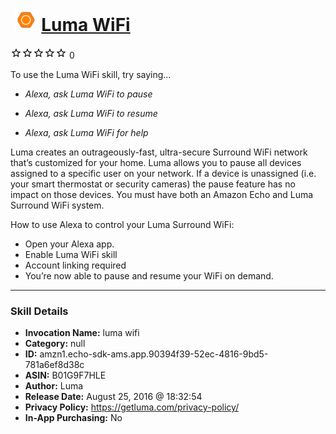 # &nbsp;<img src="skill_icon" alt="Luma WiFi icon" width="36"> [Luma WiFi](http://alexa.amazon.com/#skills/amzn1.echo-sdk-ams.app.90394f39-52ec-4816-9bd5-781a6ef8d38c)
![0 stars](../../images/ic_star_border_black_18dp_1x.png)![0 stars](../../images/ic_star_border_black_18dp_1x.png)![0 stars](../../images/ic_star_border_black_18dp_1x.png)![0 stars](../../images/ic_star_border_black_18dp_1x.png)![0 stars](../../images/ic_star_border_black_18dp_1x.png) 0

To use the Luma WiFi skill, try saying...

* *Alexa, ask Luma WiFi to pause*

* *Alexa, ask Luma WiFi to resume*

* *Alexa, ask Luma WiFi for help*

Luma creates an outrageously-fast, ultra-secure Surround WiFi network that’s customized for your home. Luma allows you to pause all devices assigned to a specific user on your network. If a device is unassigned (i.e. your smart thermostat or security cameras) the pause feature has no impact on those devices. You must have both an Amazon Echo and Luma Surround WiFi system.

How to use Alexa to control your Luma Surround WiFi:

* Open your Alexa app.
* Enable Luma WiFi skill
* Account linking required
* You’re now able to pause and resume your WiFi on demand.

***

### Skill Details

* **Invocation Name:** luma wifi
* **Category:** null
* **ID:** amzn1.echo-sdk-ams.app.90394f39-52ec-4816-9bd5-781a6ef8d38c
* **ASIN:** B01G9F7HLE
* **Author:** Luma
* **Release Date:** August 25, 2016 @ 18:32:54
* **Privacy Policy:** https://getluma.com/privacy-policy/
* **In-App Purchasing:** No
